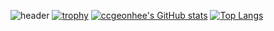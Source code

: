 ![header](https://capsule-render.vercel.app/api?type=wave&color=auto&height=300&section=header&text=KimGeonHee&fontSize=90)
[![trophy](https://github-profile-trophy.vercel.app/?username=ccgeonhee&theme=onedark)](https://github.com/ccgeonhee/github-profile-trophy)
[![ccgeonhee's GitHub stats](https://github-readme-stats.vercel.app/api?username=ccgeonhee)](https://github.com/ccgeonhee/github-readme-stats)
[![Top Langs](https://github-readme-stats.vercel.app/api/top-langs/?username=ccgeonhee&langs_count=8)](https://github.com/ccgeonhee/github-readme-stats)
